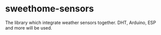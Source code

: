 # sweethome-sensors
The library which integrate weather sensors together. DHT, Arduino, ESP and more will be used.

